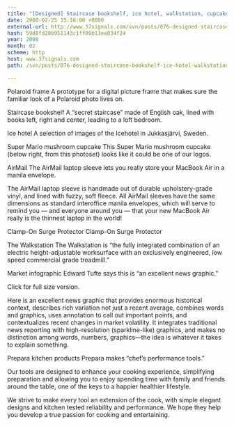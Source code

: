 ```yaml
---
title: "[Designed] Staircase bookshelf, ice hotel, walkstation, cupcakes, etc."
date: 2008-02-25 15:16:00 +0000
external-url: http://www.37signals.com/svn/posts/876-designed-staircase-bookshelf-ice-hotel-walkstation-cupcakes-etc
hash: 59d8fd20b951143c1ff09b13ee034f24
year: 2008
month: 02
scheme: http
host: www.37signals.com
path: /svn/posts/876-designed-staircase-bookshelf-ice-hotel-walkstation-cupcakes-etc

---
```


Polaroid frame 
A prototype for a digital picture frame that makes sure the familiar look of a Polaroid photo lives on.




Staircase bookshelf 
A “secret staircase” made of English oak, lined with books left, right and center, leading to a loft bedroom.




Ice hotel 
A selection of images of the Icehotel in Jukkasjärvi, Sweden.




Super Mario mushroom cupcake 
This Super Mario mushroom cupcake (below right, from this photoset) looks like it could be one of our logos.



  AirMail 
The AirMail laptop sleeve lets you really store your MacBook Air in a manila envelope.



The AirMail laptop sleeve is handmade out of durable upholstery-grade vinyl, and lined with fuzzy, soft fleece. All AirMail sleeves have the same dimensions as standard interoffice manila envelopes, which will serve to remind you — and everyone around you — that your new MacBook Air really is the thinnest laptop in the world!





Clamp-On Surge Protector 
Clamp-On Surge Protector




The Walkstation 
The Walkstation is “the fully integrated combination of an electric height-adjustable worksurface with an exclusively engineered, low speed commercial grade treadmill.” 




Market infographic 
Edward Tufte says this is “an excellent news graphic.” 

Click for full size version.



Here is an excellent news graphic that provides enormous historical context, describes rich variation not just a recent average, combines words and graphics, uses annotation to call out important points, and contextualizes recent changes in market volatility. It integrates traditional news reporting with high-resolution (sparkline-like) graphics, and makes no distinction among words, numbers, graphics—the idea is whatever it takes to explain something.

Prepara kitchen products 
Prepara makes “chef’s performance tools.”





Our tools are designed to enhance your cooking experience, simplifying preparation and allowing you to enjoy spending time with family and friends around the table, one of the keys to a happier healthier lifestyle.



We strive to make every tool an extension of the cook, with simple elegant designs and kitchen tested reliability and performance. We hope they help you develop a true passion for cooking and entertaining.







  

